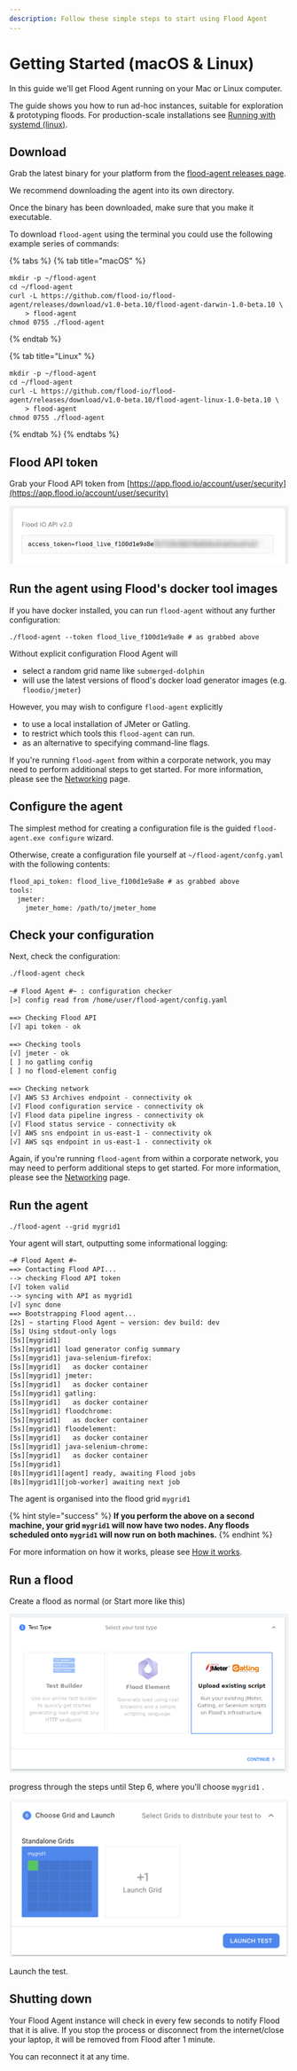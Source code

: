 ```yaml
---
description: Follow these simple steps to start using Flood Agent
---
```


# Getting Started \(macOS & Linux\)

In this guide we'll get Flood Agent running on your Mac or Linux computer.

The guide shows you how to run ad-hoc instances, suitable for exploration & prototyping floods. For production-scale installations see [Running with systemd \(linux\)](deployment/running-with-systemd-linux.md).

## Download

Grab the latest binary for your platform from the [flood-agent releases page](https://github.com/flood-io/flood-agent/releases/latest).

We recommend downloading the agent into its own directory.

Once the binary has been downloaded, make sure that you make it executable.

To download `flood-agent` using the terminal you could use the following example series of commands:

{% tabs %}
{% tab title="macOS" %}
```text
mkdir -p ~/flood-agent
cd ~/flood-agent
curl -L https://github.com/flood-io/flood-agent/releases/download/v1.0-beta.10/flood-agent-darwin-1.0-beta.10 \
    > flood-agent
chmod 0755 ./flood-agent
```
{% endtab %}

{% tab title="Linux" %}
```
mkdir -p ~/flood-agent
cd ~/flood-agent
curl -L https://github.com/flood-io/flood-agent/releases/download/v1.0-beta.10/flood-agent-linux-1.0-beta.10 \
    > flood-agent
chmod 0755 ./flood-agent
```
{% endtab %}
{% endtabs %}

## Flood API token

Grab your Flood API token from [https://app.flood.io/account/user/security](https://app.flood.io/account/user/security)

![](.gitbook/assets/flood-access-token.png)

## Run the agent using Flood's docker tool images

If you have docker installed, you can run `flood-agent` without any further configuration:

```text
./flood-agent --token flood_live_f100d1e9a8e # as grabbed above
```

Without explicit configuration Flood Agent will 

* select a random grid name like `submerged-dolphin`
* will use the latest versions of flood's docker load generator images \(e.g. `floodio/jmeter`\)

However, you may wish to configure `flood-agent` explicitly

* to use a local installation of JMeter or Gatling.
* to restrict which tools this `flood-agent` can run.
* as an alternative to specifying command-line flags.

If you're running `flood-agent` from within a corporate network, you may need to perform additional steps to get started. For more information, please see the [Networking](deployment/networking.md) page.

## Configure the agent

The simplest method for creating a configuration file is the guided `flood-agent.exe configure` wizard.

Otherwise,  create a configuration file yourself at `~/flood-agent/confg.yaml` with the following contents:

```text
flood_api_token: flood_live_f100d1e9a8e # as grabbed above
tools:
  jmeter:
    jmeter_home: /path/to/jmeter_home
```

## Check your configuration

Next, check the configuration:

```text
./flood-agent check

~# Flood Agent #~ : configuration checker
[>] config read from /home/user/flood-agent/config.yaml

==> Checking Flood API
[√] api token - ok

==> Checking tools
[√] jmeter - ok
[ ] no gatling config
[ ] no flood-element config

==> Checking network
[√] AWS S3 Archives endpoint - connectivity ok
[√] Flood configuration service - connectivity ok
[√] Flood data pipeline ingress - connectivity ok
[√] Flood status service - connectivity ok
[√] AWS sns endpoint in us-east-1 - connectivity ok
[√] AWS sqs endpoint in us-east-1 - connectivity ok
```

Again, if you're running `flood-agent` from within a corporate network, you may need to perform additional steps to get started. For more information, please see the [Networking](deployment/networking.md) page.

## Run the agent

```text
./flood-agent --grid mygrid1
```

Your agent will start, outputting some informational logging:

```text
~# Flood Agent #~
==> Contacting Flood API...
--> checking Flood API token
[√] token valid
--> syncing with API as mygrid1
[√] sync done
==> Bootstrapping Flood agent...
[2s] ~ starting Flood Agent ~ version: dev build: dev
[5s] Using stdout-only logs
[5s][mygrid1] 
[5s][mygrid1] load generator config summary
[5s][mygrid1] java-selenium-firefox:
[5s][mygrid1]   as docker container
[5s][mygrid1] jmeter:
[5s][mygrid1]   as docker container
[5s][mygrid1] gatling:
[5s][mygrid1]   as docker container
[5s][mygrid1] floodchrome:
[5s][mygrid1]   as docker container
[5s][mygrid1] floodelement:
[5s][mygrid1]   as docker container
[5s][mygrid1] java-selenium-chrome:
[5s][mygrid1]   as docker container
[5s][mygrid1] 
[8s][mygrid1][agent] ready, awaiting Flood jobs
[8s][mygrid1][job-worker] awaiting next job
```

The agent is organised into the flood grid `mygrid1`

{% hint style="success" %}
**If you perform the above on a second machine, your grid `mygrid1` will now have two nodes. Any floods scheduled onto `mygrid1` will now run on both machines.**
{% endhint %}

For more information on how it works, please see [How it works](how-it-works.md).

## Run a flood

Create a flood as normal \(or Start more like this\)

![](.gitbook/assets/test-step-1.png)

progress through the steps until Step 6, where you'll choose `mygrid1` .

![](.gitbook/assets/flood-2019-11-14-10-59-54.png)

Launch the test.

## Shutting down

Your Flood Agent instance will check in every few seconds to notify Flood that it is alive. If you stop the process or disconnect from the internet/close your laptop, it will be removed from Flood after 1 minute. 

You can reconnect it at any time.

